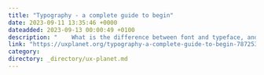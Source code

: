```yaml
---
title: "Typography - a complete guide to begin"
date: 2023-09-11 13:35:46 +0000
dateadded: 2023-09-13 00:00:49 +0100
description: "    What is the difference between font and typeface, and how does it work  Continue reading on UX Planet »  "
link: "https://uxplanet.org/typography-a-complete-guide-to-begin-78725368eee0?source=rss----819cc2aaeee0---4"
category:
directory: _directory/ux-planet.md
---
```

